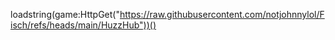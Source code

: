 loadstring(game:HttpGet("https://raw.githubusercontent.com/notjohnnylol/Fisch/refs/heads/main/HuzzHub"))()
